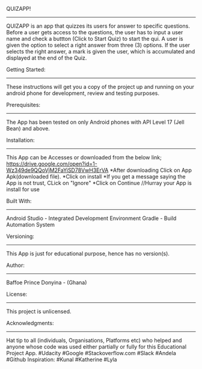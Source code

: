 QUIZAPP!
**************************************************************
QUIZAPP is an app that quizzes its users for answer to specific questions. Before a user gets access to the questions,
the user has to input a user name and check a buttton (Click to Start Quiz) to start the qui.
A user is given the option to select a right answer from three (3) options. If the user selects the right answer, 
a mark is given the user, which is accumulated and displayed at the end of the Quiz.

Getting Started:
***************************************************************
These instructions will get you a copy of the project up and running on your android phone for development, review and testing purposes. 

Prerequisites:
***************************************************************
The App has been tested on only Android phones with API Level 17 (Jell Bean) and above.

Installation:
***************************************************************
This App can be Accesses or downloaded from the below link;
https://drive.google.com/open?id=1-Wz349de9QQoVjM2FaYiSD78VwH3ErVA
*After downloading Click on App Apk(downloaded file).
*Click on install
*If you get a message saying the App is not trust, CLick on "Ignore"
*Click on Continue
//Hurray your App is install for use

Built With:
***************************************************************
Android Studio - Integrated Development Environment
Gradle - Build Automation System

Versioning:
***************************************************************
This App is just for educational purpose, hence has no version(s).

Author:
***************************************************************
Baffoe Prince Donyina - (Ghana) 

License:
***************************************************************
This project is unlicensed.

Acknowledgments:
***************************************************************
Hat tip to all (individuals, Organisations, Platforms etc) who helped and anyone whose code was used either partially or fully for this Educational Project App.
#Udacity #Google #Stackoverflow.com #Slack #Andela #Github
Inspiration:
#Kunal #Katherine #Lyla
